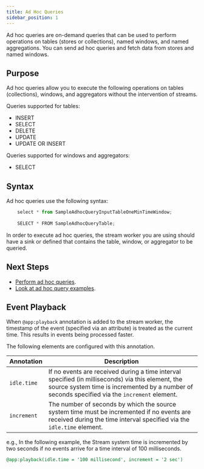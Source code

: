 ```yaml
---
title: Ad Hoc Queries
sidebar_position: 1
---
```


Ad hoc queries are on-demand queries that can be used to perform operations on tables (stores or collections), named windows, and named aggregations. You can send ad hoc queries and fetch data from stores and named windows.

## Purpose

Ad hoc queries allow you to execute the following operations on tables (collections), windows, and aggregators without the intervention of streams.

Queries supported for tables:

- INSERT
- SELECT
- DELETE
- UPDATE
- UPDATE OR INSERT

Queries supported for windows and aggregators:

- SELECT

## Syntax

Ad hoc queries use the following syntax:

```js
	select * from SampleAdhocQueryInputTableOneMinTimeWindow;
	
	SELECT * FROM SampleAdhocQueryTable;
```

In order to execute ad hoc queries, the stream worker you are using should have a sink or defined that contains the table, window, or aggregator to be queried.

## Next Steps

- [Perform ad hoc queries](perform-ad-hoc-queries.md).
- [Look at ad hoc query examples](ad-hoc-examples.md).

## Event Playback

When `@app:playback` annotation is added to the stream worker, the timestamp of the event (specified via an attribute) is treated as the current time. This results in events being processed faster.

The following elements are configured with this annotation.

|Annotation| Description|
| ------------- |-------------|
|`idle.time`|If no events are received during a time interval specified (in milliseconds) via this element, the source system time is incremented by a number of seconds specified via the `increment` element.|
|`increment`|The number of seconds by which the source system time must be incremented if no events are received during the time interval specified via the `idle.time` element.|

e.g., In the following example, the Stream system time is incremented by two seconds if no events arrive for a time interval of 100 milliseconds.

```sql
@app:playback(idle.time = '100 millisecond', increment = '2 sec') 
```
